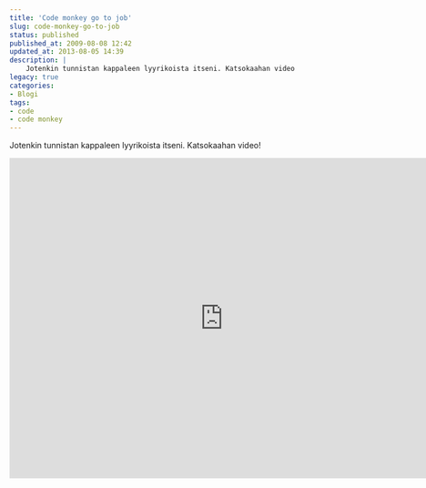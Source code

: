 ```yaml
---
title: 'Code monkey go to job'
slug: code-monkey-go-to-job
status: published
published_at: 2009-08-08 12:42
updated_at: 2013-08-05 14:39
description: |
    Jotenkin tunnistan kappaleen lyyrikoista itseni. Katsokaahan video!
legacy: true
categories:
- Blogi
tags:
- code
- code monkey
---
```


<p>Jotenkin tunnistan kappaleen lyyrikoista itseni. Katsokaahan video!</p>
<p><iframe loading="lazy" title="Code Monkey" width="750" height="563" src="https://www.youtube.com/embed/v4Wy7gRGgeA?feature=oembed" frameborder="0" allow="accelerometer; autoplay; clipboard-write; encrypted-media; gyroscope; picture-in-picture" allowfullscreen></iframe></p>